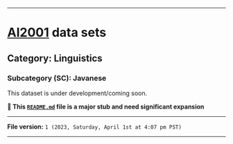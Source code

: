 
***

# [AI2001](https://github.com/seanpm2001/AI2001/) data sets

## Category: Linguistics

### Subcategory (SC): Javanese

This dataset is under development/coming soon.

**🌱️ This [`README.md`](/README.md) file is a major stub and need significant expansion**

***

**File version:** `1 (2023, Saturday, April 1st at 4:07 pm PST)`

***
